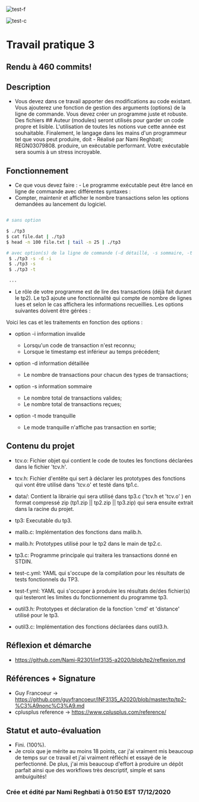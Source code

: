  ![test-f](https://github.com/Nami-R2301/inf3135-a2020/workflows/test-f/badge.svg?branch=tp3)
 
 ![test-c](https://github.com/Nami-R2301/inf3135-a2020/workflows/test-c/badge.svg?branch=tp3)
 
 # Travail pratique 3

 ## Rendu à 460 commits!
 
 ## Description
 
  - Vous devez dans ce travail apporter des modifications au code existant. Vous ajouterez une fonction de gestion des arguments (options) de la ligne de commande.  Vous 
    devez créer un programme juste et robuste.  Des fichiers ## Auteur (modules) seront utilisés pour garder un code propre et lisible.  L'utilisation de toutes les 
    notions vue cette année est souhaitable. Finalement, le langage dans les mains d'un programmeur tel que vous peut produire, doit - Réalisé par Nami Reghbati; 
    REGN03079808. produire, un exécutable performant.  Votre exécutable sera soumis à un stress incroyable.

 ## Fonctionnement

   - Ce que vous devez faire : - Le programme exécutable peut être lancé en ligne de commande avec différentes syntaxes :
   - Compter, maintenir et afficher le nombre transactions selon les options demandées au lancement du logiciel.
   
   ```bash

   # sans option
 
   $ ./tp3 
   $ cat file.dat | ./tp3
   $ head -n 100 file.txt | tail -n 25 | ./tp3

   # avec option(s) de la ligne de commande (-d détaillé, -s sommaire, -t tranquille -i invalide)
    $ ./tp3 -s -d -i
    $ ./tp3 -s
    $ ./tp3 -t

    ...

   ``` 
   - Le rôle de votre programme est de lire des transactions (déjà fait durant le tp2). Le tp3 ajoute une fonctionnalité 
     qui compte de nombre de lignes lues et selon le cas affichera les informations recueillies. Les options suivantes doivent être gérées :

   Voici les cas et les traitements en fonction des options :   

   - option -i information invalide
     + Lorsqu'un code de transaction n'est reconnu;
     + Lorsque le timestamp est inférieur au temps précédent;

   - option -d information détaillée
     + Le nombre de transactions pour chacun des types de transactions;

   - option -s information sommaire
     + Le nombre total de transactions valides;
     + Le nombre total de transactions reçues;

   - option -t mode tranquille
     + Le mode tranquille n'affiche pas transaction en sortie;

 ## Contenu du projet

   - tcv.o: Fichier objet qui contient le code de toutes les fonctions déclarées dans le fichier 'tcv.h'.

   - tcv.h: Fichier d'entête qui sert à déclarer les prototypes des fonctions qui vont être utilisé dans 'tcv.o' et testé dans tp1.c. 

   - data/: Contient la librairie qui sera utilisé dans tp3.c ('tcv.h et 'tcv.o' ) en format compressé zip (tp1.zip || tp2.zip || tp3.zip) qui sera ensuite extrait dans la        racine du projet.

   - tp3: Executable du tp3.
 
   - malib.c: Implémentation des fonctions dans malib.h.

   - malib.h: Prototypes utilisé pour le tp2 dans le main de tp2.c.

   - tp3.c: Programme principale qui traitera les transactions donné en STDIN.

   - test-c.yml: YAML qui s'occupe de la compilation pour les résultats de tests fonctionnels du TP3.
   
   - test-f.yml: YAML qui s'occuper à produire les résultats de/des fichier(s) qui testeront les limites du fonctionnement du programme tp3.

   - outil3.h: Prototypes et déclaration de la fonction 'cmd' et 'distance' utilisé pour le tp3.

   - outil3.c: Implémentation des fonctions déclarées dans outil3.h.

 ## Réflexion et démarche
   
   - https://github.com/Nami-R2301/inf3135-a2020/blob/tp2/reflexion.md 

 ## Références + Signature 

   - Guy Francoeur -> https://github.com/guyfrancoeur/INF3135_A2020/blob/master/tp/tp2-%C3%A9nonc%C3%A9.md 
   - cplusplus reference -> https://www.cplusplus.com/reference/ 

 ## Statut et auto-évaluation

   - Fini. (100%). 
   - Je croix que je mérite au moins 18 points, car j'ai vraiment mis beaucoup de temps sur ce travail et j'ai vraiment réfléchi et essayé de le perfectionné.
     De plus, j'ai mis beaucoup d'effort à produire un dépôt parfait ainsi que des workflows très descriptif, simple et sans ambuiguités!

### Crée et édité par Nami Reghbati à 01:50 EST 17/12/2020 

